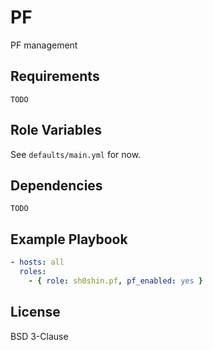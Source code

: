 # PF
PF management

## Requirements
`TODO`

## Role Variables
See `defaults/main.yml` for now.

## Dependencies
`TODO`

## Example Playbook
```yaml
- hosts: all
  roles:
    - { role: sh0shin.pf, pf_enabled: yes }
```

## License
BSD 3-Clause
